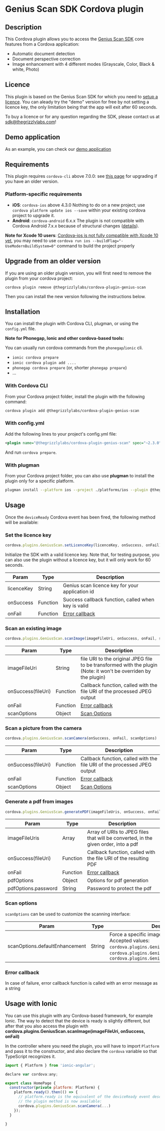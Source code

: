 # Genius Scan SDK Cordova plugin

## Description

This Cordova plugin allows you to access the [Genius Scan SDK](https://www.thegrizzlylabs.com/document-scanner-sdk) core features from a Cordova application:

  - Automatic document detection
  - Document perspective correction
  - Image enhancement with 4 different modes (Grayscale, Color, Black & white, Photo)


## Licence

This plugin is based on the Genius Scan SDK for which you need to [setup a licence](#set-the-licence-key).
You can aleady try the "demo" version for free by not setting a licence key, the only limitation being that the app will exit after 60 seconds.

To buy a licence or for any question regarding the SDK, please contact us at sdk@thegrizzlylabs.com!

## Demo application

As an example, you can check our [demo application](https://github.com/thegrizzlylabs/geniusscan-sdk-demo/tree/master/cordova-plugin-genius-scan-demo)

## Requirements

This plugin requires `cordova-cli` above 7.0.0: see [this page](https://cordova.apache.org/docs/en/latest/guide/cli/index.html#updating-cordova-and-your-project) for upgrading if you have an older version.

### Platform-specific requirements

- **iOS**: `cordova-ios` above 4.3.0
  Nothing to do on a new project; use `cordova platform update ios --save` within your existing cordova project to upgrade it.
- **Android**: `cordova-android` 6.x.x
  The plugin is not compatible with Cordova Android 7.x.x because of structural changes ([details](https://cordova.apache.org/announcements/2017/12/04/cordova-android-7.0.0.html)).

**Note for Xcode 10 users**: [Cordova-ios is not fully compatible with Xcode 10 yet](https://github.com/apache/cordova-ios/issues/407), you may need to use `cordova run ios --buildFlag="-UseModernBuildSystem=0"` command to build the project properly

## Upgrade from an older version

If you are using an older plugin version, you will first need to remove the plugin from your cordova project:

```
cordova plugin remove @thegrizzlylabs/cordova-plugin-genius-scan
```

Then you can install the new version following the instructions below.

## Installation

You can install the plugin with Cordova CLI, plugman, or using the `config.yml` file.

**Note for Phonegap, Ionic and other cordova-based tools:**

You can usually run cordova commands from the `phonegap`/`ionic` cli.
- `ionic cordova prepare`
- `ionic cordova plugin add ....`
- `phonegap cordova prepare` (or, shorter `phonegap prepare`)
- ...

### With Cordova CLI

From your Cordova project folder, install the plugin with the following command:

```bash
cordova plugin add @thegrizzlylabs/cordova-plugin-genius-scan
```

### With config.yml

Add the following lines to your project's config.yml file:

```xml
<plugin name="@thegrizzlylabs/cordova-plugin-genius-scan" spec="~2.3.0"/>
```

And run `cordova prepare`.

### With plugman

From your Cordova project folder, you can also use **plugman** to install the plugin only for a specific platform.

```bash
plugman install --platform ios --project ./platforms/ios --plugin @thegrizzlylabs/cordova-plugin-genius-scan
```

## Usage

Once the `deviceReady` Cordova event has been fired, the following method will be available:

### Set the licence key
```javascript
cordova.plugins.GeniusScan.setLicenceKey(licenceKey, onSuccess, onFail)
```

Initialize the SDK with a valid licence key.
Note that, for testing purpose, you can also use the plugin without a licence key, but it will only work for 60 seconds.

| Param | Type | Description |
| --- | --- | --- |
| licenceKey | String | Genius scan licence key for your application id |
| onSuccess | Function | Success callback function, called when key is valid |
| onFail | Function | [Error callback](#error-callback)|


### Scan an existing image
```javascript
cordova.plugins.GeniusScan.scanImage(imageFileUri, onSuccess, onFail, scanOptions)
```

| Param | Type | Description |
| --- | --- | --- |
| imageFileUri | String | file URI to the original JPEG file to be transformed with the plugin (Note: it won't be overriden by the plugin) |
| onSuccess(fileUri) | Function | Callback function, called with the file URI of the processed JPEG output |
| onFail | Function | [Error callback](#error-callback)|
| scanOptions | Object | [Scan Options](#scan-options) |

### Scan a picture from the camera
```javascript
cordova.plugins.GeniusScan.scanCamera(onSuccess, onFail, scanOptions)
```

| Param | Type | Description |
| --- | --- | --- |
| onSuccess(fileUri) | Function | Callback function, called with the file URI of the processed JPEG output |
| onFail | Function | [Error callback](#error-callback)|
| scanOptions | Object | [Scan Options](#scan-options) |

### Generate a pdf from images
```javascript
cordova.plugins.GeniusScan.generatePDF(imageFileUris, onSuccess, onFail, pdfOptions)
```

| Param | Type | Description |
| --- | --- | --- |
| imageFileUris | Array<String> | Array of URIs to JPEG files that will be converted, in the given order, into a pdf
| onSuccess(fileUri) | Function | Callback function, called with the file URI of the resulting PDF |
| onFail | Function | [Error callback](#error-callback)|
| pdfOptions | Object | Options for pdf generation |
| pdfOptions.password | String | Password to protect the pdf |

### Scan options

`scanOptions` can be used to customize the scanning interface:

| Param | Type | Description |
| --- | --- | --- |
| scanOptions.defaultEnhancement | String | Force a specific image enhancement by default. Accepted values: `cordova.plugins.GeniusScan.ENHANCEMENT_BW`, `cordova.plugins.GeniusScan.ENHANCEMENT_COLOR`, `cordova.plugins.GeniusScan.ENHANCEMENT_PHOTO` |

### Error callback

In case of failure, error callback function is called with an error message as a string

## Usage with Ionic

You can use this plugin with any Cordova-based framework, for example Ionic.
The way to detect that the device is ready is slightly different, but after that you also access the plugin with **cordova.plugins.GeniusScan.scanImage(imageFileUri, onSuccess, onFail)**

In the controller where you need the plugin, you will have to import `Platform` and pass it to the constructor, and also declare the `cordova` variable so that TypeScript recognizes it.

```javascript
import { Platform } from 'ionic-angular';

declare var cordova:any;

export class HomePage {
  constructor(private platform: Platform) {
    platform.ready().then(() => {
      // platform.ready is the equivalent of the deviceReady event described above
      // the plugin method is now available:
      cordova.plugins.GeniusScan.scanCamera(...)
    });
  }

}

```

